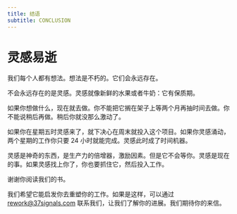 ```yaml
---
title: 结语
subtitle: CONCLUSION
---
```



# 灵感易逝

我们每个人都有想法。想法是不朽的。它们会永远存在。

不会永远存在的是灵感。灵感就像新鲜的水果或者牛奶：它有保质期。

如果你想做什么，现在就去做。你不能把它搁在架子上等两个月再抽时间去做。你不能说稍后再做。稍后你就没那么激动了。

如果你在星期五时灵感来了，就下决心在周末就投入这个项目。如果你灵感涌动，两个星期的工作你只要 24 小时就能完成。灵感此时成了时间机器。

灵感是神奇的东西，是生产力的倍增器，激励因素。但是它不会等你。灵感是现在的事。如果灵感找上你了，你也要抓住它，然后投入工作。

谢谢你阅读我们的书。

我们希望它能启发你去重塑你的工作。如果是这样，可以通过 rework@37signals.com 联系我们，让我们了解你的进展。我们期待你的来信。
